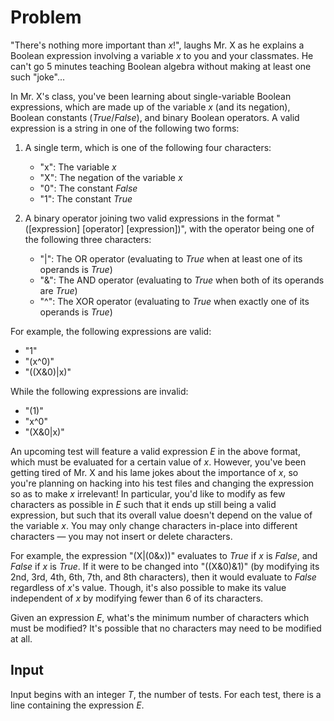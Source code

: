 # Problem

"There's nothing more important than $x$!", laughs Mr. X as he explains a Boolean expression involving a variable $x$ to you and your classmates. He can't go 5 minutes teaching Boolean algebra without making at least one such "joke"...

In Mr. X's class, you've been learning about single-variable Boolean expressions, which are made up of the variable $x$ (and its negation), Boolean constants ($True/False$), and binary Boolean operators. A valid expression is a string in one of the following two forms:

1) A single term, which is one of the following four characters:

    - "x": The variable $x$
    - "X": The negation of the variable $x$
    - "0": The constant $False$
    - "1": The constant $True$

1) A binary operator joining two valid expressions in the format "([expression] [operator] [expression])", with the operator being one of the following three characters:

    - "|": The OR operator (evaluating to $True$ when at least one of its operands is $True$)
    - "&": The AND operator (evaluating to $True$ when both of its operands are $True$)
    - "^": The XOR operator (evaluating to $True$ when exactly one of its operands is $True$)

For example, the following expressions are valid:

- "1"
- "(x^0)"
- "((X&0)|x)"

While the following expressions are invalid:

- "(1)"
- "x^0"
- "(X&0|x)"

An upcoming test will feature a valid expression $E$ in the above format, which must be evaluated for a certain value of $x$. However, you've been getting tired of Mr. X and his lame jokes about the importance of $x$, so you're planning on hacking into his test files and changing the expression so as to make $x$ irrelevant! In particular, you'd like to modify as few characters as possible in $E$ such that it ends up still being a valid expression, but such that its overall value doesn't depend on the value of the variable $x$. You may only change characters in-place into different characters — you may not insert or delete characters.

For example, the expression "(X|(0&x))" evaluates to $True$ if $x$ is $False$, and $False$ if $x$ is $True$. If it were to be changed into "((X&0)&1)" (by modifying its 2nd, 3rd, 4th, 6th, 7th, and 8th characters), then it would evaluate to $False$ regardless of $x$'s value. Though, it's also possible to make its value independent of $x$ by modifying fewer than 6 of its characters.

Given an expression $E$, what's the minimum number of characters which must be modified? It's possible that no characters may need to be modified at all.

## Input

Input begins with an integer $T$, the number of tests. For each test, there is a line containing the expression $E$.
